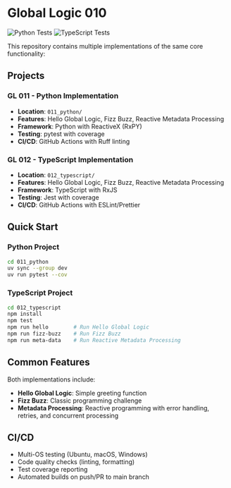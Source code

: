 # Global Logic 010

![Python Tests](https://github.com/alexbigkid/gl_010_yaml_groovy/actions/workflows/gl_011_python.yml/badge.svg)
![TypeScript Tests](https://github.com/alexbigkid/gl_010_yaml_groovy/actions/workflows/gl_012_typescript.yml/badge.svg)
<!-- [![codecov](https://codecov.io/gh/alexbigkid/gl_010_yaml_groovy/branch/main/graph/badge.svg)](https://codecov.io/gh/alexbigkid/gl_010_yaml_groovy) -->

This repository contains multiple implementations of the same core functionality:

## Projects

### GL 011 - Python Implementation
- **Location**: `011_python/`
- **Features**: Hello Global Logic, Fizz Buzz, Reactive Metadata Processing
- **Framework**: Python with ReactiveX (RxPY)
- **Testing**: pytest with coverage
- **CI/CD**: GitHub Actions with Ruff linting

### GL 012 - TypeScript Implementation
- **Location**: `012_typescript/`
- **Features**: Hello Global Logic, Fizz Buzz, Reactive Metadata Processing
- **Framework**: TypeScript with RxJS
- **Testing**: Jest with coverage
- **CI/CD**: GitHub Actions with ESLint/Prettier

## Quick Start

### Python Project
```bash
cd 011_python
uv sync --group dev
uv run pytest --cov
```

### TypeScript Project
```bash
cd 012_typescript
npm install
npm test
npm run hello        # Run Hello Global Logic
npm run fizz-buzz    # Run Fizz Buzz
npm run meta-data    # Run Reactive Metadata Processing
```

## Common Features

Both implementations include:
- **Hello Global Logic**: Simple greeting function
- **Fizz Buzz**: Classic programming challenge
- **Metadata Processing**: Reactive programming with error handling, retries, and concurrent processing

## CI/CD

- Multi-OS testing (Ubuntu, macOS, Windows)
- Code quality checks (linting, formatting)
- Test coverage reporting
- Automated builds on push/PR to main branch
